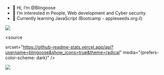 - 👋 Hi, I’m @Blingoose
- 👀 I’m interested in People, Web development and Cyber security.
- 🌱 Currently learning JavaScript (Bootcamp - appleseeds.org.il)



<picture>
  <source
  srcset="https://github-readme-stats.vercel.app/api/top-langs/?username=blingoose&layout=default&theme=radical"
  media="(prefers-color-scheme: dark)"
  />
  
  <source
  srcset="https://github-readme-stats.vercel.app/api/top-langs/?username=blingoose&layout=default&theme=vue"
  media="(prefers-color-scheme: light)"
/>
  
  <img src="https://github-readme-stats.vercel.app/api/top-langs/?username=blingoose&layout=default" />
  
</picture>


<picture>

<source 
  
  srcset="https://github-readme-stats.vercel.app/api?username=blingoose&show_icons=true&theme=radical"
  media="(prefers-color-scheme: dark)"
/>
  
<source
  srcset="https://github-readme-stats.vercel.app/api?username=blingoose&show_icons=true&theme=vue"
  media="(prefers-color-scheme: light)"
/>
  <img src="https://github-readme-stats.vercel.app/api?username=blingoose&show_icons=true" />
</picture>


<!---
Blingoose/Blingoose is a ✨ special ✨ repository because its `README.md` (this file) appears on your GitHub profile.
You can click the Preview link to take a look at your changes.
--->
